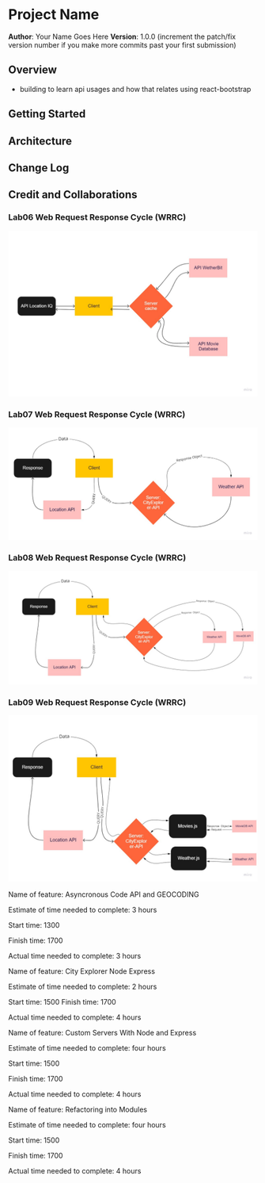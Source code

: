 # Project Name

**Author**: Your Name Goes Here
**Version**: 1.0.0 (increment the patch/fix version number if you make more commits past your first submission)

## Overview
<!-- Provide a high level overview of what this application is and why you are building it, beyond the fact that it's an assignment for this class. (i.e. What's your problem domain?) -->
- building to learn api usages and how that relates using react-bootstrap

## Getting Started
<!-- What are the steps that a user must take in order to build this app on their own machine and get it running? -->

## Architecture
<!-- Provide a detailed description of the application design. What technologies (languages, libraries, etc) you're using, and any other relevant design information. -->

## Change Log
<!-- Use this area to document the iterative changes made to your application as each feature is successfully implemented. Use time stamps. Here's an example:

01-01-2001 4:59pm - Application now has a fully-functional express server, with a GET route for the location resource. -->

## Credit and Collaborations
<!-- Give credit (and a link) to other people or resources that helped you build this application. -->

### Lab06 Web Request Response Cycle (WRRC) 
![Lab 06 RoughDraft and Overview of Web Request Response cycle (WRRC)](public/APILab06.jpg)
### Lab07 Web Request Response Cycle (WRRC) 
![Lab 07 Overview of Web Request Response cycle (WRRC)](public/Lab7.jpg)

### Lab08 Web Request Response Cycle (WRRC) 
![Lab 08 Overview of Web Request Response cycle (WRRC)](public/lab08.jpg)

### Lab09 Web Request Response Cycle (WRRC) 
![Lab 09 Overview of Web Request Response cycle (WRRC)](public/lab9.jpg)

Name of feature: Asyncronous Code API and GEOCODING

Estimate of time needed to complete: 3 hours

Start time: 1300

Finish time: 1700

Actual time needed to complete: 3 hours

Name of feature: City Explorer Node Express

Estimate of time needed to complete: 2 hours

Start time: 1500
Finish time: 1700

Actual time needed to complete: 4 hours

Name of feature: Custom Servers With Node and Express

Estimate of time needed to complete: four hours

Start time: 1500

Finish time: 1700

Actual time needed to complete: 4 hours



Name of feature: Refactoring into Modules

Estimate of time needed to complete: four hours

Start time: 1500

Finish time: 1700

Actual time needed to complete: 4 hours